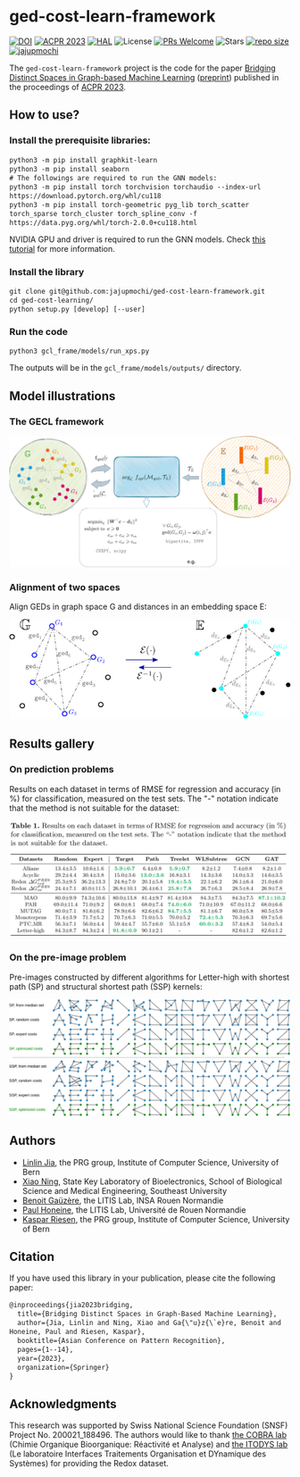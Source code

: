 # ged-cost-learn-framework
[![DOI](https://zenodo.org/badge/DOI/978-3-031-47637-2_1.svg)](https://doi.org/10.1007/978-3-031-47637-2_1)
[![ACPR 2023](https://img.shields.io/badge/ACPR-2023-red)](https://ericlab.org/acpr2023/)
[![HAL](https://img.shields.io/badge/HAL-04194644v2-purple)](https://normandie-univ.hal.science/LITIS/hal-04194644v2)
![License](https://img.shields.io/github/license/jajupmochi/ged-cost-learning.svg?color=blue)
[![PRs Welcome](https://img.shields.io/badge/PRs-welcome-brightgreen.svg?style=flat-square)](http://makeapullrequest.com)
![Stars](https://img.shields.io/github/stars/jajupmochi/ged-cost-learning?color=yellow)
[![repo size](https://img.shields.io/github/repo-size/jajupmochi/ged-cost-learning.svg)](https://github.com/jajupmochi/ged-cost-learning/archive/master.zip) 
[![jajupmochi](https://img.shields.io/twitter/follow/jajupmochi?style=social&logo=twitter)](https://twitter.com/intent/follow?screen_name=jajupmochi) 

The `ged-cost-learn-framework` project is the code for the paper 
[Bridging Distinct Spaces in Graph-based Machine Learning](https://doi.org/10.1007/978-3-031-47637-2_1) ([preprint](https://www.researchgate.net/publication/374199943_Bridging_Distinct_Spaces_in_Graph-based_Machine_Learning)) published in the proceedings of [ACPR 2023](https://ericlab.org/acpr2023/).

## How to use?

### Install the prerequisite libraries:

```
python3 -m pip install graphkit-learn
python3 -m pip install seaborn
# The followings are required to run the GNN models:
python3 -m pip install torch torchvision torchaudio --index-url https://download.pytorch.org/whl/cu118
python3 -m pip install torch-geometric pyg_lib torch_scatter torch_sparse torch_cluster torch_spline_conv -f https://data.pyg.org/whl/torch-2.0.0+cu118.html
```

NVIDIA GPU and driver is required to run the GNN models. 
Check [this tutorial](https://zhuanlan.zhihu.com/p/634250809) for more information.

### Install the library

```
git clone git@github.com:jajupmochi/ged-cost-learn-framework.git
cd ged-cost-learning/
python setup.py [develop] [--user]
```

### Run the code

```
python3 gcl_frame/models/run_xps.py
```

The outputs will be in the `gcl_frame/models/outputs/` directory.

## Model illustrations

### The GECL framework

![gecl-framework](gcl_frame/figures/gecl_framework_big.svg)

### Alignment of two spaces

Align GEDs in graph space G and distances in an embedding space E:

![spaces-alignment](gcl_frame/figures/align_ged_n_embed_spaces.svg)

## Results gallery

### On prediction problems

Results on each dataset in terms of RMSE for regression and accuracy (in %) for classification, measured on the test sets. The "-" notation indicate that the method is not suitable for the dataset:

![prediction-results](gcl_frame/figures/gecl-pred-results.png)

### On the pre-image problem

Pre-images constructed by different algorithms for Letter-high with shortest path (SP) and structural shortest path (SSP) kernels:

![pre-images-of-letters-medians](gcl_frame/figures/median_graphs_letter-h.svg)

## Authors

* [Linlin Jia](https://jajupmochi.github.io/), the PRG group, Institute of Computer Science, University of Bern
* [Xiao Ning](https://xiao-nx.github.io/), State Key Laboratory of Bioelectronics, School of Biological Science and Medical Engineering, Southeast University
* [Benoit Gaüzère](https://bgauzere.github.io/), the LITIS Lab, INSA Rouen Normandie
* [Paul Honeine](https://honeine.fr/wp/), the LITIS Lab, Université de Rouen Normandie
* [Kaspar Riesen](https://prg.inf.unibe.ch/index.php/people/kaspar-riesen/), the PRG group, Institute of Computer Science, University of Bern

## Citation

If you have used this library in your publication, please cite the following paper:

```
@inproceedings{jia2023bridging,
  title={Bridging Distinct Spaces in Graph-Based Machine Learning},
  author={Jia, Linlin and Ning, Xiao and Ga{\"u}z{\`e}re, Benoit and Honeine, Paul and Riesen, Kaspar},
  booktitle={Asian Conference on Pattern Recognition},
  pages={1--14},
  year={2023},
  organization={Springer}
}
```

## Acknowledgments

This research was supported by Swiss National Science Foundation (SNSF) Project 
No. 200021_188496. The authors would like to thank [the COBRA lab](https://www.lab-cobra.fr/cobra/) 
(Chimie Organique Bioorganique: Réactivité et Analyse) and 
[the ITODYS lab](https://www.itodys.univ-paris-diderot.fr/fr/) 
(Le laboratoire Interfaces Traitements Organisation et
DYnamique des Systèmes) for providing the Redox dataset.
